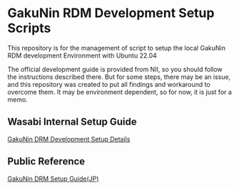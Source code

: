 # GakuNin RDM Development Setup Scripts
This repository is for the management of script to setup the local GakuNin RDM
development Environment with Ubuntu 22.04

The official development guide is provided from NII, so you should follow the
instructions described there.
But for some steps, there may be an issue, and this repository was created to
put all findings and workaround to overcome them. It may be environment
dependent, so for now, it is just for a memo.

## Wasabi Internal Setup Guide
[GakuNin DRM Development Setup Details](./%5BPublic%5D%20GakuNin%20RDM%20Setup%20Details.pdf)

## Public Reference 
[GakuNin DRM Setup Guide(JP)](https://github.com/RCOSDP/RDM-developer-guide/blob/master/Environment.md)
